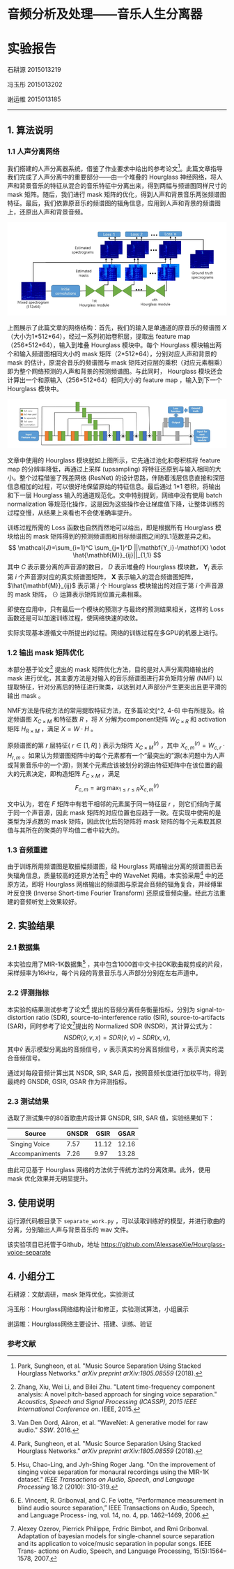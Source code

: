 # 音频分析及处理——音乐人生分离器

# 实验报告

石耕源 2015013219 

冯玉彤 2015013202 

谢运帷 2015013185

---

## 1. 算法说明

### 1.1 人声分离网络

我们搭建的人声分离器系统，借鉴了作业要求中给出的参考论文[^1]。此篇文章指导我们完成了人声分离中的重要部分——由一个堆叠的 Hourglass 神经网络，将人声和背景音乐的特征从混合的音乐特征中分离出来，得到两幅与频谱图同样尺寸的 mask 矩阵。随后，我们进行 mask 矩阵的优化，得到人声和背景音乐两张频谱图特征。最后，我们依靠原音乐的频谱图的辐角信息，应用到人声和背景的频谱图上，还原出人声和背景音频。

![network_structure](network_structure.png)

上图展示了此篇文章的网络结构：首先，我们的输入是单通道的原音乐的频谱图 $X$（大小为1\*512\*64），经过一系列初始卷积层，提取出 feature map （256\*512\*64），输入到堆叠 Hourglass 模块中。每个 Hourglass 模块输出两个和输入频谱图相同大小的 mask 矩阵（2\*512\*64），分别对应人声和背景的 mask 的估计，原混合音乐的频谱图与 mask 矩阵对应层的乘积（对应元素相乘）即为整个网络预测的人声和背景的预测频谱图。与此同时， Hourglass 模块还会计算出一个和原输入（256\*512\*64）相同大小的 feature map ，输入到下一个 Hourglass 模块中。



![hourglass](hourglass.png)



文章中使用的 Hourglass 模块就如上图所示，它先通过池化和卷积核将 feature map 的分辨率降低，再通过上采样 (upsampling) 将特征还原到与输入相同的大小。整个过程借鉴了残差网络 (ResNet) 的设计思路，伴随着浅层信息直接和深层信息相加的过程，可以很好地保留原始的特征信息。最后通过 1\*1 卷积，将输出和下一层 Hourglass 输入的通道规范化。文中特别提到，网络中没有使用 batch normalization 等规范化操作，这是因为这些操作会让梯度值下降，让整体训练的过程变慢，从结果上来看也不会使准确率提升。

训练过程所需的 Loss 函数也自然而然地可以给出，即是根据所有 Hourglass 模块给出的 mask 矩阵得到的预测频谱图和目标频谱图之间的L1范数差异之和。
$$
\mathcal{J}=\sum_{i=1}^C \sum_{j=1}^D ||\mathbf{Y_i}-\mathbf{X} \odot \hat{\mathbf{M}}_{ij}||_{1,1}
$$
其中 $C$ 表示要分离的声音源的数目， $D$ 表示堆叠的 Hourglass 模块数， $\mathbf{Y}_i$ 表示第 $i$ 个声音源对应的真实频谱图矩阵， $\mathbf{X}$ 表示输入的混合频谱图矩阵， $\hat{\mathbf{M}}_{ij}$ 表示第 $j$ 个 Hourglass 模块输出的对应于第 $i$ 个声音源的 mask 矩阵， $\odot$ 运算表示矩阵同位置元素相乘。

即使在应用中，只有最后一个模块的预测才与最终的预测结果相关，这样的 Loss 函数还是可以加速训练过程，使网络快速的收敛。

实际实现基本遵循文中所提出的过程。网络的训练过程在多GPU的机器上进行。

### 1.2 输出 mask 矩阵优化

本部分基于论文[^2] 提出的 mask 矩阵优化方法，目的是对人声分离网络输出的 mask 进行优化，其主要方法是对输入的音乐频谱图进行非负矩阵分解 (NMF) 以提取特征，针对分离后的特征进行聚类，以达到对人声部分产生更突出且更平滑的输出 mask 。

NMF方法是传统方法的常用提取特征方法，在多篇论文[^2, 4-6] 中有所提及。给定频谱图 $X_{C \times M}$ 和特征数 $R$ ，将 $X$ 分解为component矩阵 $W_{C \times R}$ 和 activation 矩阵 $H_{R \times M}$ ，满足 $X=W \cdot H$ 。

原频谱图的第 $r$ 层特征( $r \in [1, R]$ ) 表示为矩阵 $X^{(r)}_{C \times M}$ ，其中 $X^{(r)}_{c, m} = W_{c,r} \cdot H_{r, m}$ 。如果认为频谱图矩阵中的每个元素都有一个“最突出的”源(本问题中为人声或背景音乐中的一个源)，则某个元素应该被划分的源由特征矩阵中在该位置的最大的元素决定，即构造矩阵 $F_{C \times M}$ ，满足
$$
F_{c, m} = \arg\max_{1 \leq r \leq R} X^{(r)}_{c, m}
$$

文中认为，若在 $F$ 矩阵中有若干相邻的元素属于同一特征层 $r$ ，则它们倾向于属于同一个声音源，因此 mask 矩阵的对应位置也应趋于一致。在实现中使用的是类型为浮点数的 mask 矩阵，因此优化后的矩阵将 mask 矩阵的每个元素取其原值与其所在的聚类的平均值二者中较大的。

### 1.3 音频重建

由于训练所用频谱图是取振幅频谱图，经 Hourglass 网络输出分离的频谱图已丢失辐角信息，质量较高的还原方法有[^8] 中的 WaveNet 网络。本实验采用[^1] 中的还原方法，即将 Hourglass 网络输出的频谱图与原混合音频的辐角复合，并经傅里叶反变换 (Inverse Short-time Fourier Transform) 还原成音频向量。经此方法重建的音频听觉上效果较好。

## 2. 实验结果

### 2.1 数据集

本实验应用了MIR-1K数据集[^6] ，其中包含1000首中文卡拉OK歌曲裁剪成的片段，采样频率为16kHz，每个片段的背景音乐与人声部分分别在左右声道中。

### 2.2 评测指标

本实验的结果测试参考了论文[^7] 提出的音频分离任务衡量指标，分别为 signal-to-distortion ratio (SDR), source-to-interference ratio (SIR), source-to-artifacts (SAR)，同时参考了论文[^3]提出的 Normalized SDR (NSDR)，其计算公式为：
$$
NSDR(\hat{v}, v, x) = SDR(\hat{v}, v) - SDR(x, v),
$$
其中$\hat{v}$ 表示模型分离出的音频信号，$v$ 表示真实的分离音频信号，$x$ 表示真实的混合音频信号。

通过对每段音频计算出其 NSDR, SIR, SAR 后，按照音频长度进行加权平均，得到最终的 GNSDR, GSIR, GSAR 作为评测指标。

### 2.3 测试结果

选取了测试集中的80首歌曲片段计算 GNSDR, SIR, SAR 值，实验结果如下：

| Source         | GNSDR | GSIR  | GSAR  |
| -------------- | ----- | ----- | ----- |
| Singing Voice  | 7.57  | 11.12 | 12.16 |
| Accompaniments | 7.26  | 9.97  | 13.28 |

由此可见基于 Hourglass 网络的方法优于传统方法的分离效果。此外，使用 mask 优化效果并无明显提升。

## 3. 使用说明

运行源代码根目录下 `separate_work.py` ，可以读取训练好的模型，并进行歌曲的分离，分别输出人声与背景音乐的 wav 文件。

该实验项目已托管于Github，地址 https://github.com/AlexsaseXie/Hourglass-voice-separate

## 4. 小组分工

石耕源：文献调研，mask 矩阵优化，实验测试

冯玉彤：Hourglass网络结构设计和修正，实验测试算法，小组展示

谢运帷：Hourglass网络主要设计、搭建、训练、验证



### 参考文献

[^1]: Park, Sungheon, et al. "Music Source Separation Using Stacked Hourglass Networks." *arXiv preprint arXiv:1805.08559* (2018).
[^2]: Zhang, Xiu, Wei Li, and Bilei Zhu. "Latent time-frequency component analysis: A novel pitch-based approach for singing voice separation." *Acoustics, Speech and Signal Processing (ICASSP), 2015 IEEE International Conference on*. IEEE, 2015.
[^3]: Alexey Ozerov, Pierrick Philippe, Frdric Bimbot, and Rmi Gribonval. Adaptation of bayesian models for single-channel source separation and its application to voice/music separation in popular songs. IEEE Trans- actions on Audio, Speech, and Language Processing, 15(5):1564–1578, 2007.
[^4]: Vembu, Shankar, and Stephan Baumann. "Separation of Vocals from Polyphonic Audio Recordings." *ISMIR*. 2005.
[^5]: De Cheveigné, Alain, and Hideki Kawahara. "YIN, a fundamental frequency estimator for speech and music." *The Journal of the Acoustical Society of America* 111.4 (2002): 1917-1930.
[^6]: Hsu, Chao-Ling, and Jyh-Shing Roger Jang. "On the improvement of singing voice separation for monaural recordings using the MIR-1K dataset." *IEEE Transactions on Audio, Speech, and Language Processing* 18.2 (2010): 310-319.
[^7]: E. Vincent, R. Gribonval, and C. Fe ́votte, “Performance measurement in blind audio source separation,” IEEE Transactions on Audio, Speech, and Language Process- ing, vol. 14, no. 4, pp. 1462–1469, 2006.

[^8]: Van Den Oord, Aäron, et al. "WaveNet: A generative model for raw audio." *SSW*. 2016.



